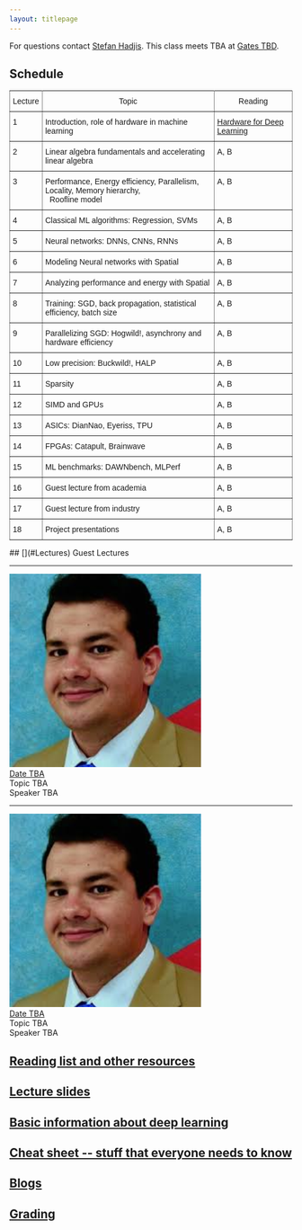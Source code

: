 ```yaml
---
layout: titlepage
---
```


For questions contact [Stefan Hadjis](https://cs.stanford.edu/people/shadjis/). This class meets TBA at [Gates TBD](https://campus-map.stanford.edu/?srch=Gates).

## Schedule

<style type="text/css">
.tg  {border-collapse:collapse;border-spacing:0;}
.tg td{font-family:Arial, sans-serif;font-size:14px;padding:10px 5px;border-style:solid;border-width:1px;overflow:hidden;word-break:normal;border-color:black;}
.tg th{font-family:Arial, sans-serif;font-size:14px;font-weight:normal;padding:10px 5px;border-style:solid;border-width:1px;overflow:hidden;word-break:normal;border-color:black;}
.tg .tg-c3ow{border-color:inherit;text-align:center;vertical-align:top}
.tg .tg-us36{border-color:inherit;vertical-align:top}
</style>
<table class="tg">
  <tr>
    <th class="tg-c3ow">Lecture</th>
    <th class="tg-c3ow">Topic</th>
    <th class="tg-c3ow">Reading</th>
  </tr>
  <tr>
    <td class="tg-us36">1</td>
    <td class="tg-us36">Introduction, role of hardware in machine learning</td>
    <td class="tg-us36"><a target="_blank" href="https://arxiv.org/pdf/1703.09039.pdf">Hardware for Deep Learning</a></td>
  </tr>
  <tr>
    <td class="tg-us36">2</td>
    <td class="tg-us36">Linear algebra fundamentals and accelerating linear algebra</td>
    <td class="tg-us36">A, B</td>
  </tr>
  <tr>
    <td class="tg-us36">3</td>
    <td class="tg-us36">Performance, Energy efficiency, Parallelism, Locality, Memory hierarchy,<br>&nbsp;&nbsp;Roofline model</td>
    <td class="tg-us36">A, B</td>
  </tr>
  <tr>
    <td class="tg-us36">4</td>
    <td class="tg-us36">Classical ML algorithms: Regression, SVMs</td>
    <td class="tg-us36">A, B</td>
  </tr>
  <tr>
    <td class="tg-us36">5</td>
    <td class="tg-us36">Neural networks: DNNs, CNNs, RNNs</td>
    <td class="tg-us36">A, B</td>
  </tr>
  <tr>
    <td class="tg-us36">6</td>
    <td class="tg-us36">Modeling Neural networks with Spatial</td>
    <td class="tg-us36">A, B</td>
  </tr>
  <tr>
    <td class="tg-us36">7</td>
    <td class="tg-us36">Analyzing performance and energy with Spatial</td>
    <td class="tg-us36">A, B</td>
  </tr>
  <tr>
    <td class="tg-us36">8</td>
    <td class="tg-us36">Training: SGD, back propagation, statistical efficiency, batch size </td>
    <td class="tg-us36">A, B</td>
  </tr>
  <tr>
    <td class="tg-us36">9</td>
    <td class="tg-us36">Parallelizing SGD: Hogwild!, asynchrony and hardware efficiency</td>
    <td class="tg-us36">A, B</td>
  </tr>
  <tr>
    <td class="tg-us36">10</td>
    <td class="tg-us36">Low precision: Buckwild!, HALP</td>
    <td class="tg-us36">A, B</td>
  </tr>
  <tr>
    <td class="tg-us36">11</td>
    <td class="tg-us36">Sparsity</td>
    <td class="tg-us36">A, B</td>
  </tr>
  <tr>
    <td class="tg-us36">12</td>
    <td class="tg-us36">SIMD and GPUs</td>
    <td class="tg-us36">A, B</td>
  </tr>
  <tr>
    <td class="tg-us36">13</td>
    <td class="tg-us36">ASICs: DianNao, Eyeriss, TPU</td>
    <td class="tg-us36">A, B</td>
  </tr>
  <tr>
    <td class="tg-us36">14</td>
    <td class="tg-us36">FPGAs: Catapult, Brainwave</td>
    <td class="tg-us36">A, B</td>
  </tr>
  <tr>
    <td class="tg-us36">15</td>
    <td class="tg-us36">ML benchmarks: DAWNbench, MLPerf</td>
    <td class="tg-us36">A, B</td>
  </tr>
  <tr>
    <td class="tg-us36">16</td>
    <td class="tg-us36">Guest lecture from academia</td>
    <td class="tg-us36">A, B</td>
  </tr>
  <tr>
    <td class="tg-us36">17</td>
    <td class="tg-us36">Guest lecture from industry</td>
    <td class="tg-us36">A, B</td>
  </tr>
  <tr>
    <td class="tg-us36">18</td>
    <td class="tg-us36">Project presentations</td>
    <td class="tg-us36">A, B</td>
  </tr>
</table>
## [](#Lectures) Guest Lectures

---
<div class="speaker-wrap">
<div class="speakerphoto">
<img src="assets/img/ardavan.png">
</div>
<div class="card">
<a class="talkdate" href="./bolcskei_lecture">Date TBA</a> <br>
<span class="speaker">Topic TBA</span> <br>
<span class="speakerposition">Speaker TBA</span>
</div>
</div>

---
<div class="speaker-wrap">
<div class="speakerphoto">
<img src="assets/img/ardavan.png">
</div>
<div class="card">
<a class="talkdate" href="./patel_lecture">Date TBA</a> <br>
<span class="speaker">Topic TBA</span> <br>
<span class="speakerposition">Speaker TBA</span>
</div>
</div>

## [Reading list and other resources](readings)

## [Lecture slides](lecture_slides)    

## [Basic information about deep learning](basicinfo)    

## [Cheat sheet -- stuff that everyone needs to know](cheat_sheet)    

## [Blogs](blogs)

## [Grading](grading)

<!--
 If you are a guest speaker for this course, please read [travel section](#plan-your-visit) to plan your visit.   

* [Follow Stat385 on Twitter](https://twitter.com/stats385?lang=en)  

* [Follow Stat385 on ResearchGate (videos)](https://www.researchgate.net/project/Theories-of-Deep-Learning)  

## Deep Learning/AI News
 * [This Is The Future Of Artificial Intelligence](http://amp.timeinc.net/fortune/2016/06/15/future-of-work-2)


## [](#Lectures) Guest Lectures

---
<div class="speaker-wrap">
<div class="speakerphoto">
<img src="assets/img/bolcskei.jpg">
</div>
<div class="card">
<a class="talkdate" href="./bolcskei_lecture">Wednesday, 10/11/17</a> <br>
<span class="speaker">Helmut Bolcskei</span> <br>
<span class="speakerposition">ETH Zurich</span>
</div>
</div>

---
<div class="speaker-wrap">
<div class="speakerphoto">
<img src="assets/img/ankit_patel.jpg">
</div>
<div class="card">
<a class="talkdate" href="./patel_lecture">Wednesday, 10/18/17</a> <br>
<span class="speaker">Ankit Patel</span> <br>
<span class="speakerposition">Rice and BCM</span>
</div>
</div>
---
<div class="speaker-wrap">
<div class="speakerphoto">
<img src="assets/img/poggio.png">
</div>
<div class="card">
<a class="talkdate" href="./poggio_lecture">Wednesday, 10/25/17</a> <br>
<span class="speaker">Tomaso Poggio</span> <br>
<span class="speakerposition">MIT</span>
</div>
</div>
---
<div class="speaker-wrap">
<div class="speakerphoto">
<img src="assets/img/zaid.png">
</div>
<div class="card">
<a class="talkdate" href="./harchaoui_lecture">Wednesday, 11/01/17</a> <br>
<span class="speaker">Zaid Harchaoui</span> <br>
<span class="speakerposition">UW</span>
</div>
</div>
---
<div class="speaker-wrap">
<div class="speakerphoto">
<img src="assets/img/pennington.jpg">
</div>
<div class="card">
<a class="talkdate" href="./pennington_lecture">Wednesday, 11/08/17</a> <br>
<span class="speaker">Jeffrey Pennington</span> <br>
<span class="speakerposition">Google, NY</span>
</div>
</div>
---
<div class="speaker-wrap">
<div class="speakerphoto">
<img src="assets/img/bruna.png">
</div>
<div class="card">
<a class="talkdate" href="./bruna_lecture">Wednesday, 11/15/17</a> <br>
<span class="speaker">Joan Bruna</span> <br>
<span class="speakerposition">Courant Institute, NYU</span>
</div>
</div>
---
<div class="speaker-wrap">
<div class="speakerphoto">
<img src="assets/img/bruno_olshausen.jpg">
</div>
<div class="card">
<a class="talkdate" href="./olshausen_lecture">Wednesday, 11/29/17</a> <br>
<span class="speaker">Bruno Olshausen</span> <br>
<span class="speakerposition">UC Berkeley</span>
</div>
</div>
---
<div class="speaker-wrap">
<div class="speakerphoto">
<img src="assets/img/VardanPapyan.png">
</div>
<div class="card">
<a class="talkdate" href="./papyan_lecture">Wednesday, 12/6/17</a> <br>
<span class="speaker">Vardan Papyan</span> <br>
<span class="speakerposition">Stanford</span>
</div>
</div>

## [Looking for a postdoc?](postdoc)

## [In the media](media)

## [Reading list and other resources](readings)

## [Lecture slides](lecture_slides)    

## [Basic information about deep learning](basicinfo)    

## [Cheat sheet -- stuff that everyone needs to know](cheat_sheet)    

## [The course in a single graph](http://bl.ocks.org/vardanp91/raw/be0f763405b76d33caefdaebc2ac3487/)

## [Blogs](blogs)

## [Grading](grading)

## [Plan your visit](speaker_visit)
-->
